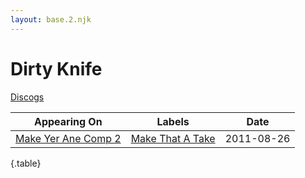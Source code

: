 ```yaml
---
layout: base.2.njk
---
```


# Dirty Knife

[Discogs](https://www.discogs.com/artist/6430865-Dirty-Knife)

| Appearing On | Labels | Date |
|---|---|---|
[Make Yer Ane Comp 2](../../releases/various-make-yer-ane-comp-2) | [Make That A Take](../../labels/make-that-a-take) | 2011-08-26 |

{.table}
